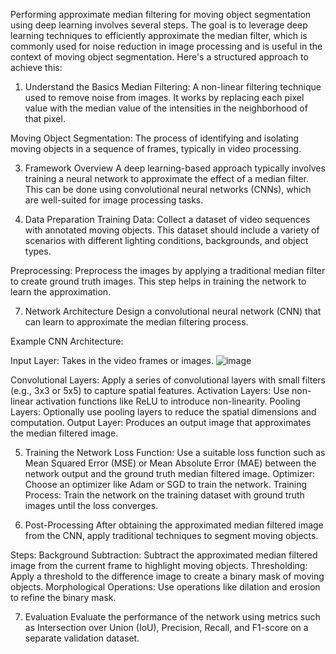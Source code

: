 Performing approximate median filtering for moving object segmentation using deep learning involves several steps.
The goal is to leverage deep learning techniques to efficiently approximate the median filter,
which is commonly used for noise reduction in image processing and is useful in the context of moving object segmentation.
Here's a structured approach to achieve this:

1. Understand the Basics
Median Filtering: A non-linear filtering technique used to remove noise from images.
It works by replacing each pixel value with the median value of the intensities in the neighborhood of that pixel.

Moving Object Segmentation: The process of identifying and isolating moving objects in a sequence of frames, typically in video processing.

3. Framework Overview
A deep learning-based approach typically involves training a neural network to approximate the effect of a median filter.
This can be done using convolutional neural networks (CNNs), which are well-suited for image processing tasks.

5. Data Preparation
Training Data: Collect a dataset of video sequences with annotated moving objects.
This dataset should include a variety of scenarios with different lighting conditions, backgrounds, and object types.

Preprocessing: Preprocess the images by applying a traditional median filter to create ground truth images. 
This step helps in training the network to learn the approximation.


7. Network Architecture
Design a convolutional neural network (CNN) that can learn to approximate the median filtering process.

Example CNN Architecture:

Input Layer: Takes in the video frames or images.
![image](https://github.com/ketanpreet/Approximation-Median-Filter/assets/162333255/17322253-2311-4090-b5ff-0d88e737e7c9)

Convolutional Layers: Apply a series of convolutional layers with small filters (e.g., 3x3 or 5x5) to capture spatial features.
Activation Layers: Use non-linear activation functions like ReLU to introduce non-linearity.
Pooling Layers: Optionally use pooling layers to reduce the spatial dimensions and computation.
Output Layer: Produces an output image that approximates the median filtered image.

5. Training the Network
Loss Function: Use a suitable loss function such as Mean Squared Error (MSE) or Mean Absolute Error (MAE) between the network output and the ground truth median filtered image.
Optimizer: Choose an optimizer like Adam or SGD to train the network.
Training Process: Train the network on the training dataset with ground truth images until the loss converges.

7. Post-Processing
After obtaining the approximated median filtered image from the CNN, apply traditional techniques to segment moving objects.

Steps:
Background Subtraction: Subtract the approximated median filtered image from the current frame to highlight moving objects.
Thresholding: Apply a threshold to the difference image to create a binary mask of moving objects.
Morphological Operations: Use operations like dilation and erosion to refine the binary mask.

7. Evaluation
Evaluate the performance of the network using metrics such as Intersection over Union (IoU), Precision, Recall, and F1-score on a separate validation dataset.
